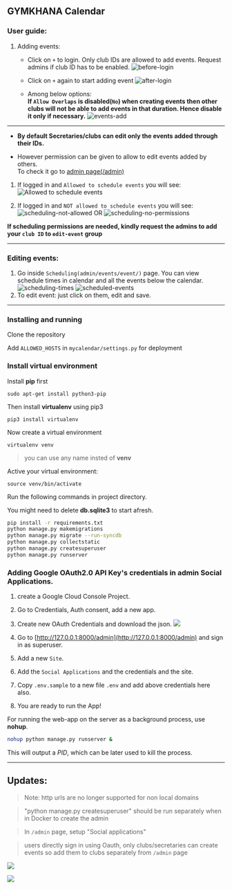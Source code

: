 ## GYMKHANA Calendar


### User guide:

1. Adding events:
    
    
    * Click on `+` to login. Only club IDs are allowed to add events. Request admins if club ID has to be enabled.
    ![before-login](./resources/before-login.png)

    * Click on `+` again to start adding event
    ![after-login](./resources/after-login.png)

    * Among below options: <br>
    **If `Allow Overlaps` is disabled(`No`) when creating events then other clubs will not be able to add events in that duration. Hence disable it only if necessary.**
    ![events-add](./resources/events-add.png)

------------------------------------------------------------
* **By default Secretaries/clubs can edit only the events added through their IDs.**

* However permission can be given to allow to edit events added by others.<br>To check it go to [admin page(/admin)](https://activities.iitmandi.co.in/admin)

1. If logged in and `Allowed to schedule events` you will see:
![Allowed to schedule events](./resources/scheduling-allowed.png)

1. If logged in and `NOT allowed to schedule events` you will see:
![scheduling-not-allowed](./resources/scheduling-not-allowed.png)
OR
![scheduling-no-permissions](./resources/scheduling-no-permissions.png) 

**If scheduling permissions are needed, kindly request the admins to add your `club ID` to `edit-event` group**

---------------------------------------

### Editing events:
1. Go inside `Scheduling(admin/events/event/)` page. You can view schedule times in calendar and all the events below the calendar.
![scheduling-times](./resources/scheduling-times.png)
![scheduled-events](./resources/scheduled-events.png)
1. To edit event: just click on them, edit and save.

---------------------------------------
### __Installing and running__

Clone the repository

Add  `ALLOWED_HOSTS` in `mycalendar/settings.py` for deployment

### Install virtual environment

Install **pip** first

    sudo apt-get install python3-pip

Then install **virtualenv** using pip3

    pip3 install virtualenv 

Now create a virtual environment

    virtualenv venv 

>you can use any name insted of **venv**

Active your virtual environment:

    source venv/bin/activate

Run the following commands in project directory.

You might need to delete **db.sqlite3** to start afresh.

```bash
pip install -r requirements.txt
python manage.py makemigrations
python manage.py migrate --run-syncdb
python manage.py collectstatic
python manage.py createsuperuser
python manage.py runserver
```

### Adding Google OAuth2.0 API Key's credentials in admin Social Applications.
1. create a Google Cloud Console Project.
2. Go to Credentials, Auth consent, add a new app.
3. Create new OAuth Credentials and download the json.
![](./resources/gcp.png)

4. Go to [http://127.0.0.1:8000/admin](http://127.0.0.1:8000/admin) and sign in as superuser.
5. Add a new `Site`.
6. Add the `Social Applications` and the credentials and the site.
7. Copy `.env.sample` to a new file `.env` and add above credentials here also.
8. You are ready to run the App!

For running the web-app on the server as a background process, use **nohup**.
```bash
nohup python manage.py runserver &  
```
This will output a *PID*, which can be later used to kill the process.

-------------------------
## Updates:

> Note: http urls are no longer supported for non local domains

> "python manage.py createsuperuser" should be run separately when in Docker to create the admin

> In `/admin` page, setup "Social applications"

> users directly sign in using Oauth, only clubs/secretaries can create events so add them to clubs separately from `/admin` page

![](./resources/scopes.png)

![](./resources/urls.png)